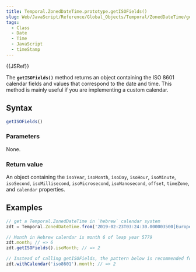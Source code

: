 ```yaml
---
title: Temporal.ZonedDateTime.prototype.getISOFields()
slug: Web/JavaScript/Reference/Global_Objects/Temporal/ZonedDateTime/getISOFields
tags:
  - Class
  - Date
  - Time
  - JavaScript
  - timeStamp
---
```

{{JSRef}}

<p class="summary"><span class="seoSummary">The <strong><code>getISOFields()</code></strong> method returns an object containing the ISO 8601 calendar fields and values that correspond to the date and time.</span> This method is mainly useful if you are implementing a custom calendar.</p>

## Syntax

```js
getISOFields()
```

### Parameters

None.

### Return value

An object containing the `isoYear`, `isoMonth`, `isoDay`, `isoHour`,
`isoMinute`, `isoSecond`, `isoMillisecond`, `isoMicrosecond`, `isoNanosecond`,
`offset`, `timeZone`, and `calendar` properties.

## Examples

```js
// get a Temporal.ZonedDateTime in `hebrew` calendar system
zdt = Temporal.ZonedDateTime.from('2019-02-23T03:24:30.000003500[Europe/Rome]').withCalendar('hebrew');

// Month in Hebrew calendar is month 6 of leap year 5779
zdt.month; // => 6
zdt.getISOFields().isoMonth; // => 2

// Instead of calling getISOFields, the pattern below is recommended for most use cases
zdt.withCalendar('iso8601').month; // => 2
```
